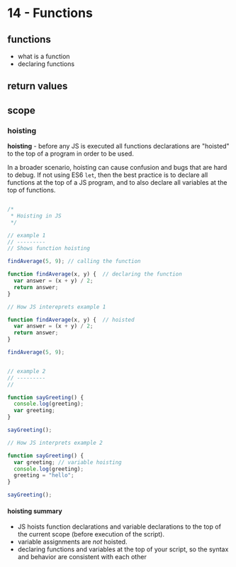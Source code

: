 
# 14 - Functions

## functions

- what is a function
- declaring functions

## return values


## scope

### hoisting

**hoisting** - before any JS is executed all functions declarations are "hoisted" to the top of a program in order to be used.

In a broader scenario, hoisting can cause confusion and bugs that are hard to debug. If not using ES6 `let`, then the best practice is to declare all functions at the top of a JS program, and to also declare all variables at the top of functions.


```js

/*
 * Hoisting in JS
 */

// example 1
// ---------
// Shows function hoisting

findAverage(5, 9); // calling the function

function findAverage(x, y) {  // declaring the function
  var answer = (x + y) / 2;
  return answer;
}

// How JS intereprets example 1

function findAverage(x, y) {  // hoisted
  var answer = (x + y) / 2;
  return answer;
}

findAverage(5, 9);


// example 2
// ---------
// 

function sayGreeting() {
  console.log(greeting);
  var greeting;
}

sayGreeting();

// How JS interprets example 2

function sayGreeting() {
  var greeting; // variable hoisting
  console.log(greeting);
  greeting = "hello";
}

sayGreeting();


```

#### hoisting summary

- JS hoists function declarations and variable declarations to the top of the current scope (before execution of the script).
- variable assignments are _not_ hoisted.
- declaring functions and variables at the top of your script, so the syntax and behavior are consistent with each other


